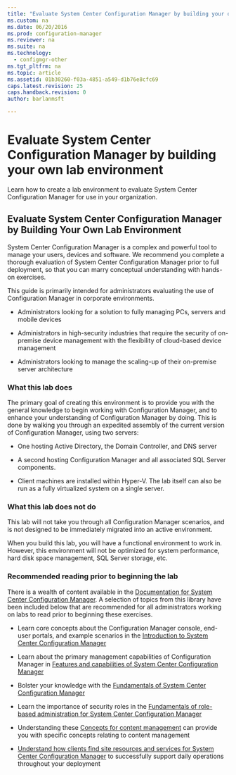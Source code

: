 ```yaml
---
title: "Evaluate System Center Configuration Manager by building your own lab environment"
ms.custom: na
ms.date: 06/20/2016
ms.prod: configuration-manager
ms.reviewer: na
ms.suite: na
ms.technology:
  - configmgr-other
ms.tgt_pltfrm: na
ms.topic: article
ms.assetid: 01b30260-f03a-4851-a549-d1b76e8cfc69
caps.latest.revision: 25
caps.handback.revision: 0
author: barlanmsft

---
```

# Evaluate System Center Configuration Manager by building your own lab environment
Learn how to create a lab environment to evaluate System Center Configuration Manager for use in your organization.  

## Evaluate System Center Configuration Manager by Building Your Own Lab Environment  
 System Center Configuration Manager is a complex and powerful tool to manage your users, devices and software. We recommend you complete a thorough evaluation of System Center Configuration Manager prior to full deployment, so that you can marry conceptual understanding with hands-on exercises.  

 This guide is primarily intended for administrators evaluating the use of Configuration Manager in corporate environments.  

-   Administrators looking for a solution to fully managing PCs, servers and mobile devices  

-   Administrators in high-security industries that require the security of on-premise device management with the flexibility of cloud-based device management  

-   Administrators looking to manage the scaling-up of their on-premise server architecture  

### What this lab does  
 The primary goal of creating this environment is to provide you with the general knowledge to begin working with Configuration Manager, and to enhance your understanding of Configuration Manager by doing. This is done by walking you through an expedited assembly of the current version of Configuration Manager, using two servers:  

-   One hosting Active Directory, the Domain Controller, and DNS server  

-   A second hosting Configuration Manager and all associated SQL Server components.  

-   Client machines are installed within Hyper-V. The lab itself can also be run as a fully virtualized system on a single server.  

### What this lab does not do  
 This lab will not take you through all Configuration Manager scenarios, and is not designed to be immediately migrated into an active environment.  

 When you build this lab, you will have a functional environment to work in. However, this environment will not be optimized for system performance, hard disk space management, SQL Server storage, etc.  

###  <a name="BKMK_EvalRec"></a> Recommended reading prior to beginning the lab  
 There is a wealth of content available in the [Documentation for System Center Configuration Manager](../Topic/Documentation%20for%20System%20Center%20Configuration%20Manager.md). A selection of topics from this library have been included below that are recommended for all administrators working on labs to read prior to beginning these exercises.  

-   Learn core concepts about the Configuration Manager console, end-user portals, and example scenarios in the [Introduction to System Center Configuration Manager](../../core/understand/introduction.md)  

-   Learn about the primary management capabilities of Configuration Manager in [Features and capabilities of System Center Configuration Manager](../../core/plan-design/changes/features-and-capabilities.md)  

-   Bolster your knowledge with the [Fundamentals of System Center Configuration Manager](../../core/understand/fundamentals.md)  

-   Learn the importance of security roles in the [Fundamentals of role-based administration for System Center Configuration Manager](../../core/understand/fundamentals-of-role-based-administration.md)  

-   Understanding these [Concepts for content management](../../core/plan-design/hierarchy/fundamental-concepts-for-content-management.md#bkmk_Concepts) can provide you with specific concepts relating to content management  

-   [Understand how clients find site resources and services for System Center Configuration Manager](../../core/plan-design/hierarchy/understand-how-clients-find-site-resources-and-services.md) to successfully support daily operations throughout your deployment  

